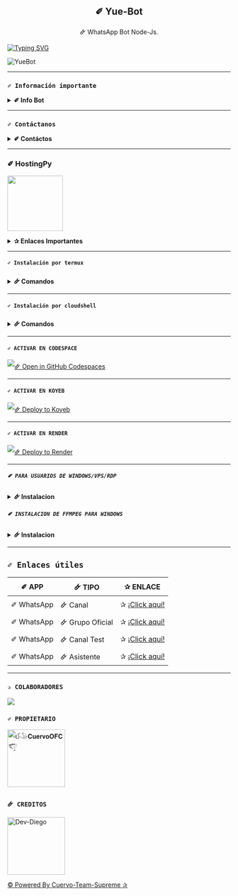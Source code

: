<h2 align="center">✐ Yue-Bot</h2>

<p align="center">🜸 WhatsApp Bot Node-Js.</p>
</p>

[![Typing SVG](https://readme-typing-svg.demolab.com?font=Fira+Code&pause=1000&color=FF00FF&lines=©+Yue-Bot;©+Powered+By+ઈ𓅇𝐂𝐮𝐞𝐫𝐯𝐨𝐎𝐅𝐂𓆰ࣩ֟፝𓆪)](https://git.io/typing-svg)

![YueBot](https://files.catbox.moe/4d5ba7.jpg)

---

### **`✐ Información importante`**

<details>
 <summary><b> ✐ Info Bot</b></summary>

* Este proyecto **no está afiliado de ninguna manera** con `WhatsApp`, `Inc. WhatsApp` es una marca registrada de `WhatsApp LLC`, y este bot es un **desarrollo independiente** que **no tiene ninguna relación oficial con la compañía**.

</details>

---

### **`✐ Contáctanos`**

<details>
<summary><b> ✐ Contáctos</b></summary>

🜸 https://wa.me/5218713339906

🜸 https://wa.me/5351524614

🜸 https://wa.me/573205853665

🜸 https://wa.me/573106909511

</details>

---

### ✐ HostingPy
<a href="https://dahs.hostingpy.shop"><img src="https://qu.ax/zFzXF.png" height="125px"></a>

<details>
 <summary><b>✰ Enlaces Importantes</b></summary>

- **✐ Dashboard:** [`🜸 Aquí`](https://dahs.hostingpy.shop)
- **✐ Panel:** [`🜸 Aquí`](https://panel.hostingpy.shop)
- **✐ Canal de WhatsApp:** [`🜸 Aquí`](https://whatsapp.com/channel/0029Vak4e1R4NVifmh8Tvi3q)
- **✐ Contacto(s):** 
[`🜸 Adrian`](https://wa.me/)

<details>
<summary>✐ Ajustes del Servidor - Yue-Bot</summary><img src="https://qu.ax/CepDu.jpg">

</details>

</details>

---

#### **`✐ Instalación por termux`**

<details>
 <summary><b> 🜸 Comandos</b></summary>

#### **✐ Instalación automatica por termux**

> Copia los códigos uno por uno, no los pegues todos juntos a la vez.

```bash
termux-setup-storage
```

```bash
apt update -y && yes | apt upgrade && pkg install -y bash wget mpv && wget -O - https://raw.githubusercontent.com/Nimodo83/Yue-Bot/master/yue.sh | bash
```

#### **✐ Instalación manual por termux**

```bash
termux-setup-storage
```

```bash
apt-get update -y && apt-get upgrade -y
```

```bash
pkg install -y git nodejs ffmpeg imagemagick && pkg install yarn 
```

```bash
git clone https://github.com/Nimodo83/Yue-Bot && cd Yue-Bot
```

```bash
yarn install
```

```bash
npm install
```

```bash
npm start
```

---

#### **✐ Activar en caso de detenerse en termux**

Si después de instalar el bot en Termux se detiene (pantalla en blanco, pérdida de conexión a Internet, reinicio del dispositivo), sigue estos pasos:

1. Abre Termux y navega al directorio del bot:
    ```bash
    cd Yue-Bot
    ```

2. Inicia el bot nuevamente:
    ```bash
    npm start
    ```

---

#### **✐ Obtener otro codigo qr en termux**

Si después de instalar el bot en Termux y iniciar la session del bot (el numero se va a soporte, se cierra la conexión o demorastes al conectar), sigue estos pasos:

1. Abre Termux y navega al directorio del bot:
    ```bash
    cd Yue-Bot
    ```

2. Elimina la carpeta MiniSession:
    ```bash
    rm -rf YueSession
    ```

3. Inicia el bot nuevamente:
    ```bash
    npm start
    ```

---

### **✐ Para activar 24/7 (termux)**

> comando para obtener la bot 24/7 en termux

```bash
npm i -g pm2 && pm2 start index.js && pm2 save && pm2 logs
```

</details>

---

#### **`✐ Instalación por cloudshell`**

<details>
 <summary><b> 🜸 Comandos</b></summary>


[`🜸 Instalar Cloud Shell Clic Aqui`](https://www.mediafire.com/file/bp2l6cci2p30hjv/Cloud+Shell_1.apk/file)

```bash
> git clone https://github.com/Nimodo83/Yue-Bot 
```

```bash
> cd Yue-Bot && yarn install
```

```bash
> npm install
```

```bash
> npm start
```

</details>

---

#### **`✐ ACTIVAR EN CODESPACE`**

[![🜸 Open in GitHub Codespaces](https://github.com/codespaces/badge.svg)](https://github.com/codespaces/new?skip_quickstart=true&machine=basicLinux32gb&repo=OfcKing/YaemoriBot-MD&ref=main&geo=UsEast)

---

#### **`✐ ACTIVAR EN KOYEB`**
[![🜸 Deploy to Koyeb](https://binbashbanana.github.io/deploy-buttons/buttons/remade/koyeb.svg)](https://app.koyeb.com/deploy?type=git&repository=github.com/OfcKing/YaemoriBot-MD&branch=master&name=yaemoribot-md)

---

#### **`✐ ACTIVAR EN RENDER`**
[![🜸 Deploy to Render](https://binbashbanana.github.io/deploy-buttons/buttons/remade/render.svg)](https://dashboard.render.com/blueprint/new?repo=https%3A%2F%2Fgithub.com%2FOfcKing%2FYaemoriBot-MD)

---

##### **`✐ PARA USUARIOS DE WINDOWS/VPS/RDP`**

<details>
 <summary><b> 🜸 Instalacion</b></summary>

✐ Descargar e instala Git [`🜸 Aquí`](https://git-scm.com/downloads)

✐ Descargar e instala NodeJS [`🜸 Aquí`](https://nodejs.org/en/download)

✐ Descargar e instala FFmpeg [`🜸 Aquí`](https://ffmpeg.org/download.html) 

(**✐ No olvide agregar FFmpeg a la variable de entorno PATH**)

✐ Descargar e instala ImageMagick [`🜸 Aquí`](https://imagemagick.org/script/download.php)

✐ Descargar e instala Yarn [`🜸 Aquí`](https://classic.yarnpkg.com/en/docs/install#windows-stable)
```bash
> git clone https://github.com/Nimodo83/Yue-Bot 
```

```bash
> cd Yue-Bot && npm install 
```

```bash
> npm update && node .
```

</details>

##### **`✐ INSTALACION DE FFMPEG PARA WINDOWS`**

<details>
 <summary><b> 🜸 Instalacion</b></summary>

✐ Descarga cualquiera de las versiones de FFmpeg disponibles haciendo clic en [🜸 FFmpeg](https://www.gyan.dev/ffmpeg/builds/).

✐ Extraer archivos a `C:\` path.

✐ Cambie el nombre de la carpeta extraída a `ffmpeg`.

✐ Ejecute el símbolo del sistema como administrador.

✐ Ejecute el siguiente comando:
```cmd
> setx /m PATH "C:\ffmpeg\bin;%PATH%"
```
✐ Si tiene éxito, le dará un mensaje como: `SUCCESS: specified value was saved`.

✐ Ahora que tiene FFmpeg instalado, verifique que funcionó ejecutando este comando para ver la versión:
```cmd
> ffmpeg -version
```

</details>

---

## **`✐ Enlaces útiles`**

|✐ APP |🜸 TIPO |✰ ENLACE |
|------|-------------|-------|
|✐ WhatsApp |🜸 Canal |✰ [¡Click aquí!]() |
|✐ WhatsApp |🜸 Grupo Oficial |✰ [¡Click aquí!]() |
|✐ WhatsApp |🜸 Canal Test |✰ [¡Click aquí!]() |
|✐ WhatsApp |🜸 Asistente |✰ [¡Click aquí!](wa.me/) |

---

### **`✰ COLABORADORES`**
<a href="https://github.com/Nimodo83/Yue-Bot/graphs/contributors">
<img src="https://contrib.rocks/image?repo=Nimodo83/Yue-Bot" /> 
</a>

### **`✐ PROPIETARIO`**
<a
href="https://github.com/Nimodo83"><img src="https://github.com/Nimodo83.png" width="130" height="130" alt="ઈ𓅇𝐂𝐮𝐞𝐫𝐯𝐨𝐎𝐅𝐂𓆰ࣩ֟፝𓆪"/></a>

### **`🜸 CREDITOS`**
<a
href="https://github.com/OfcKing"><img src="https://github.com/OfcKing.png" width="130" height="130" alt="Dev-Diego"/></a>

[© Powered By Cuervo-Team-Supreme ✰](https://whatsapp.com/channel/0029Va4QjH7DeON0ePwzjS1A)
